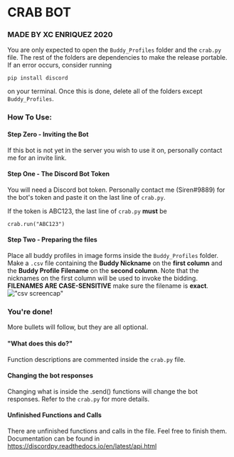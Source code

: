 # **CRAB BOT**
### MADE BY XC ENRIQUEZ 2020

You are only expected to open the `Buddy_Profiles` folder and the `crab.py` file. The rest of the folders are dependencies to make the release portable. If an error occurs, consider running
```
pip install discord
```
on your terminal. Once this is done, delete all of the folders except `Buddy_Profiles`.

### How To Use:

#### Step Zero - Inviting the Bot
If this bot is not yet in the server you wish to use it on, personally contact me for an invite link.

#### Step One - The Discord Bot Token
You will need a Discord bot token. Personally contact me (Siren#9889) for the bot's token and paste it on the last line of `crab.py`.

If the token is ABC123, the last line of `crab.py` **must** be
```
crab.run("ABC123")
```

#### Step Two - Preparing the files
Place all buddy profiles in image forms inside the `Buddy_Profiles` folder. 
Make a `.csv` file containing the **Buddy Nickname** on the **first column** and the **Buddy Profile Filename** on the **second column**. Note that the nicknames on the first column will be used to invoke the bidding. 
**FILENAMES ARE CASE-SENSITIVE** make sure the filename is **exact**.
!["csv screencap"](https://imgur.com/a/263POVI)

### You're done!
More bullets will follow, but they are all optional.

#### "What does this do?"
Function descriptions are commented inside the `crab.py` file.

#### Changing the bot responses
Changing what is inside the .send() functions will change the bot responses. Refer to the `crab.py` for more details.

#### Unfinished Functions and Calls
There are unfinished functions and calls in the file. Feel free to finish them. Documentation can be found in https://discordpy.readthedocs.io/en/latest/api.html
